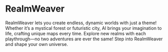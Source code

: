 # RealmWeaver
RealmWeaver lets you create endless, dynamic worlds with just a theme! Whether it’s a mystical forest or futuristic city, AI brings your imagination to life, crafting unique maps every time. Explore new realms with each playthrough—no two adventures are ever the same! Step into RealmWeaver and shape your own universe.
